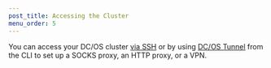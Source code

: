 ```yaml
---
post_title: Accessing the Cluster
menu_order: 5
---
```


You can access your DC/OS cluster [via SSH](/docs/1.9/administration/access-node/sshcluster/) or by using [DC/OS Tunnel](/docs/1.9/administration/access-node/tunnel/) from the CLI to set up a SOCKS proxy, an HTTP proxy, or a VPN.